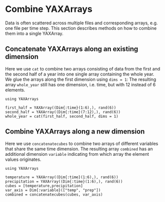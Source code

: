# Combine YAXArrays

Data is often scattered across multiple files and corresponding arrays, e.g. one file per time step.
This section describes methods on how to combine them into a single YAXArray.

## Concatenate YAXArrays along an existing dimension

Here we use `cat` to combine two arrays consisting of data from the first and the second half of a year into one single array containing the whole year.
We glue the arrays along the first dimension using `dims = 1`:
The resulting array `whole_year` still has one dimension, i.e. time, but with 12 instead of 6 elements.

````@example cat
using YAXArrays

first_half = YAXArray((Dim{:time}(1:6),), rand(6))
second_half = YAXArray((Dim{:time}(7:12),), rand(6))
whole_year = cat(first_half, second_half, dims = 1)
````

## Combine YAXArrays along a new dimension

Here we use `concatenatecubes` to combine two arrays of different variables that share the same time dimension.
The resulting array `combined` has an additional dimension `variable` indicating from which array the element values originates.

````@example concatenatecubes
using YAXArrays

temperature = YAXArray((Dim{:time}(1:6),), rand(6))
precipitation = YAXArray((Dim{:time}(1:6),), rand(6))
cubes = [temperature,precipitation]
var_axis = Dim{:variable}(["temp", "prep"])
combined = concatenatecubes(cubes, var_axis)
````